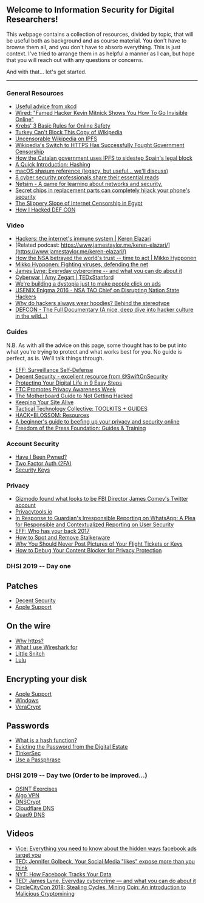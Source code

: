 
## Welcome to Information Security for Digital Researchers!

This webpage contains a collection of resources, divided by topic, that
will be useful both as background and as course material. You don't have to browse them all, and you don't have to absorb everything. This is just context.
I've tried to arrange them in as helpful a manner as I can, but hope that you will
reach out with any questions or concerns.

And with that... let's get started.

------------------------------------------------------------------------

### General Resources

-   [Useful advice from xkcd](https://xkcd.com/1820/)
-   [Wired: "Famed Hacker Kevin Mitnick Shows You How To Go Invisible
    Online"](https://www.wired.com/2017/02/famed-hacker-kevin-mitnick-shows-go-invisible-online/)
-   [Krebs' 3 Basic Rules for Online
    Safety](https://krebsonsecurity.com/2011/05/krebss-3-basic-rules-for-online-safety/)
-   [Turkey Can't Block This Copy of
    Wikipedia](http://observer.com/2017/05/turkey-wikipedia-ipfs/)
-   [Uncensorable Wikipedia on
    IPFS](https://ipfs.io/blog/24-uncensorable-wikipedia/)
-   [Wikipedia's Switch to HTTPS Has Successfully Fought Government
    Censorship](https://motherboard.vice.com/en_us/article/a3wbgz/wikipedias-switch-to-https-has-successfully-fought-government-censorship)
-   [How the Catalan government uses IPFS to sidestep Spain's legal
    block](http://la3.org/~kilburn/blog/catalan-government-bypass-ipfs/)
-   [A Quick Introduction:
    Hashing](https://dev.to/aunyks/a-quick-introduction-hashing)
-   [macOS shasum reference (legacy, but useful... we'll
    discuss)](https://developer.apple.com/legacy/library/documentation/Darwin/Reference/ManPages/man1/shasum.1.html)
-   [8 cyber security professionals share their essential
    reads](https://medium.com/threat-intel/essential-cybersecurity-books-32ce92c24c47?es_p=4051279)
-   [Netsim - A game for learning about networks and
    security.](https://netsim.erinn.io)
-   [Secret chips in replacement parts can completely hijack your
    phone's
    security](https://arstechnica.com/information-technology/2017/08/a-repair-shop-could-completely-hack-your-phone-and-you-wouldnt-know-it/)
-   [The Slippery Slope of Internet Censorship in Egypt](https://thenetmonitor.org/bulletins/the-slippery-slope-of-internet-censorship-in-egypt)
-   [How I Hacked DEF CON](https://medium.freecodecamp.org/how-i-hacked-def-con-c5bf718bb9d8)

### Video

-   [Hackers: the internet's immune system | Keren
    Elazari](https://www.youtube.com/watch?v=erCAp_Bd0AQ)
-   [Related podcast: https://www.jamestaylor.me/keren-elazari/](https://www.jamestaylor.me/keren-elazari/)
-   [How the NSA betrayed the world's trust -- time to act | Mikko
    Hypponen](https://www.youtube.com/watch?v=9CqVYUOjHLw)
-   [Mikko Hypponen: Fighting viruses, defending the
    net](https://www.youtube.com/watch?v=cf3zxHuSM2Y)
-   [James Lyne: Everyday cybercrime -- and what you can do about
    it](https://www.youtube.com/watch?v=fSErHToV8IU)
-   [Cyberwar | Amy Zegart |
    TEDxStanford](https://www.youtube.com/watch?v=JSWPoeBLFyQ)
-   [We're building a dystopia just to make people click on ads](https://www.ted.com/talks/zeynep_tufekci_we_re_building_a_dystopia_just_to_make_people_click_on_ads?utm_source=twitter.com&utm_medium=social&utm_campaign=tedspread--b)
-   [USENIX Enigma 2016 - NSA TAO Chief on Disrupting Nation State
    Hackers](https://www.youtube.com/watch?v=kJ-Pu8gNqg4)
-   [Why do hackers always wear hoodies? Behind the
    stereotype](http://money.cnn.com/2017/05/26/technology/hacker-hoodie-stereotype-hacking/)
-   [DEFCON - The Full Documentary (A nice, deep dive into hacker
    culture in the
    wild...)](https://www.youtube.com/watch?v=3ctQOmjQyYg)

### Guides

N.B. As with all the advice on this page, some thought has to be put
into what you're trying to protect and what works best for you. No
guide is perfect, as is. We'll talk things through.

-   [EFF: Surveillance Self-Defense](https://ssd.eff.org)
-   [Decent Security - excellent resource from @SwiftOnSecurity](https://decentsecurity.com)
-   [Protecting Your Digital Life in 9 Easy
    Steps](https://www.nytimes.com/2016/11/17/technology/personaltech/encryption-privacy.html)
-   [FTC Promotes Privacy Awareness
    Week](https://www.us-cert.gov/ncas/current-activity/2017/05/08/FTC-Promotes-Privacy-Awareness-Week)
-   [The Motherboard Guide to Not Getting Hacked](https://motherboard.vice.com/en_us/article/d3devm/motherboard-guide-to-not-getting-hacked-online-safety-guide)
-   [Keeping Your Site Alive](https://www.eff.org/keeping-your-site-alive/)
-   [Tactical Technology Collective: TOOLKITS + GUIDES](https://tacticaltech.org/projects/toolkits-guides/)
-   [HACK*BLOSSOM: Resources](https://hackblossom.org/resources/)
-   [A beginner's guide to beefing up your privacy and security online](https://arstechnica.com/information-technology/2016/12/a-beginners-guide-to-beefing-up-your-privacy-and-security-online/)
-   [Freedom of the Press Foundation: Guides & Training](https://freedom.press/training/)

### Account Security

-   [Have I Been Pwned?](https://haveibeenpwned.com)
-   [Two Factor Auth (2FA)](https://twofactorauth.org)
-   [Security Keys](https://www.imperialviolet.org/2017/08/13/securitykeys.html)

### Privacy

-   [Gizmodo found what looks to be FBI Director James Comey's Twitter
    account](https://arstechnica.com/tech-policy/2017/03/gizmodo-found-what-looks-to-be-fbi-director-james-comeys-twitter-account/)
-   [Privacytools.io](https://www.privacytools.io)
-   [In Response to Guardian's Irresponsible Reporting on WhatsApp: A
    Plea for Responsible and Contextualized Reporting on User
    Security](http://technosociology.org/?page_id=1687)
-   [EFF: Who has your back
    2017](https://www.eff.org/who-has-your-back-2017)
-   [How to Spot and Remove
    Stalkerware](https://fieldguide.gizmodo.com/how-to-spot-and-remove-stalkerware-1796167351?rev=1497792368757)
-   [Why You Should Never Post Pictures of Your Flight Tickets or Keys](https://motherboard.vice.com/en_us/article/qvvxv3/why-you-should-never-post-pictures-of-your-flight-tickets-or-keys)
-   [How to Debug Your Content Blocker for Privacy Protection](https://www.eff.org/deeplinks/2017/11/how-debug-your-content-blocker-privacy-protection)


### DHSI 2019 -- Day one
## Patches
-   [Decent Security](https://decentsecurity.com)
-   [Apple Support](https://support.apple.com/en-ca/guide/mac-help/mchlpx1065/mac)

## On the wire
-   [Why https?](https://desterhuizen.uk/security/2019/05/29/why-https.html)
-   [What I use Wireshark for](https://jvns.ca/blog/2018/06/19/what-i-use-wireshark-for/)
-   [Little Snitch](https://www.obdev.at/index.html)
-   [Lulu](https://objective-see.com/products/lulu.html)

## Encrypting your disk
-   [Apple Support](https://support.apple.com/en-us/HT204837)
-   [Windows](https://fossbytes.com/enable-full-disk-encryption-windows-10/)
-   [VeraCrypt](https://www.veracrypt.fr/en/Home.html)

## Passwords
-   [What is a hash function?](https://en.wikipedia.org/wiki/Hash_function)
-   [Evicting the Password from the Digital Estate](http://www.irongeek.com/i.php?page=videos/circlecitycon2019/track-1-04-evicting-the-password-from-the-digital-estate-alex-chalmers)
-   [TinkerSec](https://twitter.com/TinkerSec/status/1096046635593928704)
-   [Use a Passphrase](https://www.useapassphrase.com)

### DHSI 2019 -- Day two (Order to be improved...)
-   [OSINT Exercises](https://tisiphone.net/2017/01/25/thwart-my-osint-efforts-while-binging-tv/)
-   [Algo VPN](https://github.com/trailofbits/algo)
-   [DNSCrypt](https://www.dnscrypt.org/#dnscrypt-macos)
-   [Cloudflare DNS](https://1.1.1.1/dns/)
-   [Quad9 DNS](https://www.quad9.net)

## Videos
-   [Vice: Everything you need to know about the hidden ways facebook ads target you](https://news.vice.com/en_us/article/bjpp3a/everything-you-need-to-know-about-the-hidden-ways-facebook-ads-target-you)
-   [TED: Jennifer Golbeck, Your Social Media "likes" expose more than you think](https://www.ted.com/talks/jennifer_golbeck_the_curly_fry_conundrum_why_social_media_likes_say_more_than_you_might_think)
-   [NYT: How Facebook Tracks Your Data](https://www.youtube.com/watch?v=JAO_3EvD3DY)
-   [TED: James Lyne, Everyday cybercrime — and what you can do about it](https://www.ted.com/talks/james_lyne_everyday_cybercrime_and_what_you_can_do_about_it)
-   [CircleCityCon 2018: Stealing Cycles, Mining Coin: An introduction to Malicious Cryptomining](http://www.irongeek.com/i.php?page=videos/circlecitycon2018/circle-city-con-50-107-stealing-cycles-mining-coin-an-introduction-to-malicious-cryptomining-edmund-brumaghin-nick-biasini)
